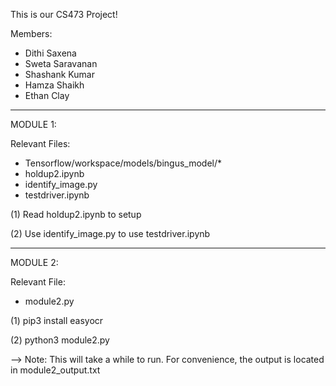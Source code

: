 This is our CS473 Project!

Members: 
- Dithi Saxena
- Sweta Saravanan
- Shashank Kumar
- Hamza Shaikh
- Ethan Clay

-----------------------------------------------------

MODULE 1:

Relevant Files: 
- Tensorflow/workspace/models/bingus_model/*
- holdup2.ipynb
- identify_image.py
- testdriver.ipynb

(1) Read holdup2.ipynb to setup 

(2) Use identify_image.py to use testdriver.ipynb

-----------------------------------------------------

MODULE 2:

Relevant File:
- module2.py

(1) pip3 install easyocr

(2) python3 module2.py

--> Note: This will take a while to run. For convenience, the output is located in module2_output.txt
